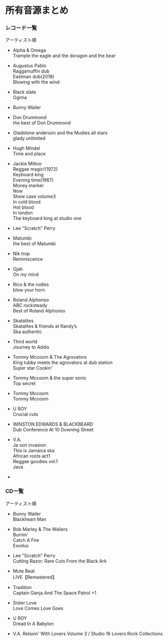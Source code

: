 # 所有音源まとめ

### レコード一覧  
アーティスト順

* Alpha & Omega  
Trample the eagle and the doragon and the bear  

* Augustus Pablo  
Raggamuffin dub  
Eastman dub(2018)  
Blowing with the wind

* Black slate  
Ogima

* Bunny Wailer  

* Don Drummond  
the best of Don Drummond

* Gladstone anderson and the Mudies all stars  
glady unlimited

* Hugh Mindel  
Time and place

* Jackie Mittoo  
Reggae magic!(1972)  
Keyboard king  
Evening time(1967)  
Money marker  
Now  
Show case volume3  
In cold  blood  
Hot blood  
In london  
The keyboard king at studio one  

* Lee "Scratch" Perry  

* Matumbi  
the best of Matumbi

* Nik trop  
Reminiscence

* Ojah  
On my mind

* Rico & the rudies  
blow your horn

* Roland Alphonso  
ABC rocksteady  
Best of Roland Alphonso

* Skatalites  
Skatalites & friends at Randy’s  
Ska authentic

* Third world  
Journey to Addis

* Tommy Mccoom & The Agrovators  
King tubby meets the agrovators at dub station  
Super star
Cookin'

* Tommy Mccoom & the super sonic  
Top secret

* Tommy Mccoom  
Tommy Mccoom

* U ROY  
Crucial cuts

* WINSTON EDWARDS & BLACKBEARD  
Dub Conference At 10 Downing Street

* V.A.  
Ja son invasion  
This is Jamaica ska  
African roots act1  
Reggae goodies vol.1  
Java

*

### CD一覧
アーティスト順

* Bunny Wailer  
Blackheart Man

* Bob Marley & The Wailers  
Burnin'  
Catch A Fire  
Exodus

* Lee "Scratch" Perry  
Cutting Razor: Rare Cuts From the Black Ark

* Mute Beat  
LIVE【Remastered】

* Tradition  
Captain Ganja And The Space Patrol +1

* Sister Love  
Love Comes Love Goes

* U ROY  
Dread In A Babylon

* V.A.
Relaxin' With Lovers Volume 3 / Studio 16 Lovers Rock Collections  
